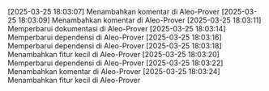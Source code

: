 [2025-03-25 18:03:07] Menambahkan komentar di Aleo-Prover
[2025-03-25 18:03:09] Menambahkan komentar di Aleo-Prover
[2025-03-25 18:03:11] Memperbarui dokumentasi di Aleo-Prover
[2025-03-25 18:03:14] Memperbarui dependensi di Aleo-Prover
[2025-03-25 18:03:16] Memperbarui dependensi di Aleo-Prover
[2025-03-25 18:03:18] Menambahkan fitur kecil di Aleo-Prover
[2025-03-25 18:03:20] Memperbarui dependensi di Aleo-Prover
[2025-03-25 18:03:22] Menambahkan komentar di Aleo-Prover
[2025-03-25 18:03:24] Menambahkan fitur kecil di Aleo-Prover

